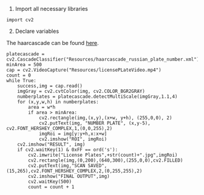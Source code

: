 1. Import all necessary libraries
```
import cv2
```
2. Declare variables

The haarcascade can be found [here](https://github.com/opencv/opencv/blob/master/data/haarcascades/haarcascade_russian_plate_number.xml).

```
platecascade = cv2.CascadeClassifier("Resources/haarcascade_russian_plate_number.xml")
minArea = 500
cap = cv2.VideoCapture("Resources/licensePLateVideo.mp4")
count = 0
while True:
    success,img = cap.read()
    imgGray = cv2.cvtColor(img, cv2.COLOR_BGR2GRAY)
    numberplates = platecascade.detectMultiScale(imgGray,1.1,4)
    for (x,y,w,h) in numberplates:
        area = w*h
        if area > minArea:
            cv2.rectangle(img,(x,y),(x+w, y+h), (255,0,0), 2)
            cv2.putText(img, "NUMBER PLATE", (x,y-5), cv2.FONT_HERSHEY_COMPLEX,1,(0,0,255),2)
            imgRoi = img[y:y+h,x:x+w]
            cv2.imshow("ROI", imgRoi)
    cv2.imshow("RESULT", img)
    if cv2.waitKey(1) & 0xFF == ord('s'):
        cv2.imwrite("License Plates",+str(count)+".jpg",imgRoi)
        cv2.rectangle(img,(0,200),(640,300),(255,0,0),cv2.FILLED)
        cv2.putText(img,"SCAN SAVED",(15,265),cv2.FONT_HERSHEY_COMPLEX,2,(0,255,255),2)
        cv2.imshow("FINAL OUTPUT",img)
        cv2.waitKey(500)
        count = count + 1

```
